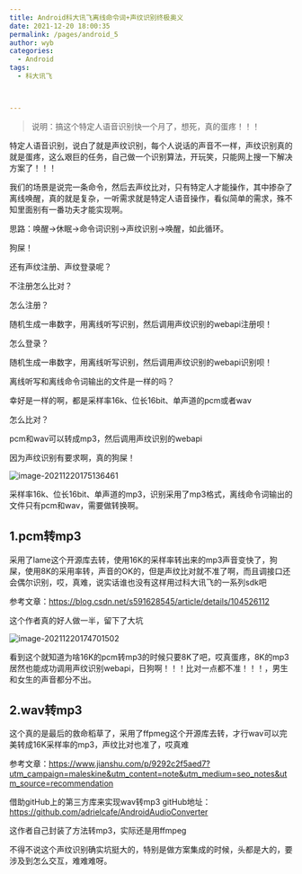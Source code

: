 ```yaml
---
title: Android科大讯飞离线命令词+声纹识别终极奥义
date: 2021-12-20 18:00:35
permalink: /pages/android_5
author: wyb
categories:
  - Android
tags:
  - 科大讯飞



---
```


> 说明：搞这个特定人语音识别快一个月了，想死，真的蛋疼！！！

特定人语音识别，说白了就是声纹识别，每个人说话的声音不一样，声纹识别真的就是蛋疼，这么艰巨的任务，自己做一个识别算法，开玩笑，只能网上搜一下解决方案了！！！

我们的场景是说完一条命令，然后去声纹比对，只有特定人才能操作，其中掺杂了离线唤醒，真的就是复杂，一听需求就是特定人语音操作，看似简单的需求，殊不知里面别有一番功夫才能实现啊。

思路：唤醒->休眠->命令词识别->声纹识别->唤醒，如此循环。

狗屎！

还有声纹注册、声纹登录呢？

不注册怎么比对？

怎么注册？

随机生成一串数字，用离线听写识别，然后调用声纹识别的webapi注册呗！

怎么登录？

随机生成一串数字，用离线听写识别，然后调用声纹识别的webapi识别呗！

离线听写和离线命令词输出的文件是一样的吗？

幸好是一样的啊，都是采样率16k、位长16bit、单声道的pcm或者wav

怎么比对？

pcm和wav可以转成mp3，然后调用声纹识别的webapi

因为声纹识别有要求啊，真的狗屎！

![image-20211220175136461](https://cdn.jsdelivr.net/gh/wyba/image_store/blog/image-20211220175136461.png)

采样率16k、位长16bit、单声道的mp3，识别采用了mp3格式，离线命令词输出的文件只有pcm和wav，需要做转换啊。

## 1.pcm转mp3

采用了lame这个开源库去转，使用16K的采样率转出来的mp3声音变快了，狗屎，使用8K的采用率转，声音的OK的，但是声纹比对就不准了啊，而且调接口还会偶尔识别，哎，真难，说实话谁也没有这样用过科大讯飞的一系列sdk吧

参考文章：https://blog.csdn.net/s591628545/article/details/104526112

这个作者真的好人做一半，留下了大坑

![image-20211220174701502](https://cdn.jsdelivr.net/gh/wyba/image_store/blog/image-20211220174701502.png)

看到这个就知道为啥16K的pcm转mp3的时候只要8K了吧，哎真蛋疼，8K的mp3居然也能成功调用声纹识别webapi，日狗啊！！！比对一点都不准！！！，男生和女生的声音都分不出。

## 2.wav转mp3

这个真的是最后的救命稻草了，采用了ffpmeg这个开源库去转，才行wav可以完美转成16K采样率的mp3，声纹比对也准了，哎真难

参考文章：https://www.jianshu.com/p/9292c2f5aed7?utm_campaign=maleskine&utm_content=note&utm_medium=seo_notes&utm_source=recommendation

借助gitHub上的第三方库来实现wav转mp3
gitHub地址：https://github.com/adrielcafe/AndroidAudioConverter

这作者自己封装了方法转mp3，实际还是用ffmpeg

不得不说这个声纹识别确实坑挺大的，特别是做方案集成的时候，头都是大的，要涉及到怎么交互，难难难呀。